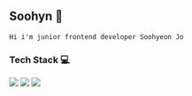 
## Soohyn 🌱

```
Hi i'm junior frontend developer Soohyeon Jo
```

### Tech Stack 💻

<div>
<img src="https://img.shields.io/badge/React-61DAFB?style=flat-square&logo=React&logoColor=black&" />
<img src="https://img.shields.io/badge/TypeScript-4272ba?style=flat-square&logo=TypeScript&logoColor=white&" />
<img src="https://img.shields.io/badge/JavaScript-F7DF1E?style=flat-square&logo=JavaScript&logoColor=black&" />
</div>


